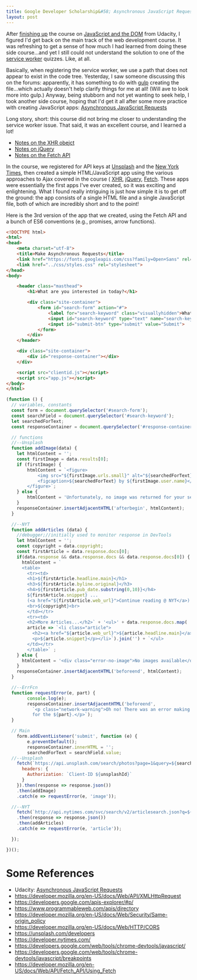 ```yaml
---
title: Google Developer Scholarship&#58; Asynchronous JavaScript Requests
layout: post
---
```


After [finishing up](https://github.com/krbnite/GoogleDeveloperScholarship2018/tree/master/Round1/Supplementary-Courses/03__JavaScript-and-the-DOM)
the course on [JavaScript and the DOM](https://www.udacity.com/course/javascript-and-the-dom--ud117)
from Udacity, I figured I'd get back on the main track of the web development course.  It was refreshing to
get a sense of how much I had learned from doing these side course...and yet I still could not understand
the solution to one of the [service worker]() quizzes. Like, at all.  

Basically, when registering the service
worker, we use a path that does not appear to exist in the code tree.  Yesterday, I saw someone discussing this on the forums:
apparently, it has something to do with [gulp](https://gulpjs.com/) creating the file...which actually
doesn't help clarify things for me at all! (Will ave to look more into gulp.) Anyway, being stubborn 
and not yet wanting to seek help, I took another side course,
hoping that I'd get it all after some more practice with creating JavaScript apps: 
[Asynchronous JavaScript Requests](https://www.udacity.com/course/asynchronous-javascript-requests--ud109)

Long story, short: this course did not bring me closer to understanding the service worker issue. That said,
it was an excellent course, and I learned a lot!

* [Notes on the XHR obejct](https://github.com/krbnite/GoogleDeveloperScholarship2018/blob/master/Round1/Supplementary-Courses/04__Asynchronous-JavaScript-Requests/01__Ajax-with-XHR.md)
* [Notes on jQuery](https://github.com/krbnite/GoogleDeveloperScholarship2018/blob/master/Round1/Supplementary-Courses/04__Asynchronous-JavaScript-Requests/02__Ajax-with-jQuery.md)
* [Notes on the Fetch API](https://github.com/krbnite/GoogleDeveloperScholarship2018/blob/master/Round1/Supplementary-Courses/04__Asynchronous-JavaScript-Requests/03__Ajax-with-Fetch.md)

In the course, we registered for API keys at [Unsplash](https://unsplash.com/) and the 
[New York Times](https://www.nytimes.com/), then created a simple HTML/JavaScript app using the
various approaches to Ajax covered in the course (
[XHR](https://github.com/krbnite/GoogleDeveloperScholarship2018/tree/master/Round1/Supplementary-Courses/04__Asynchronous-JavaScript-Requests/course-ajax/lesson-1-async-w-xhr), 
[jQuery](https://github.com/krbnite/GoogleDeveloperScholarship2018/tree/master/Round1/Supplementary-Courses/04__Asynchronous-JavaScript-Requests/course-ajax/lesson-2-async-w-jQuery), 
[Fetch](https://github.com/krbnite/GoogleDeveloperScholarship2018/tree/master/Round1/Supplementary-Courses/04__Asynchronous-JavaScript-Requests/course-ajax/lesson-3-async-w-fetch).  These 
apps were essentially the first apps I've ever created, so it was exciting and enlightening.  What I found really intriguing
is just how simple it is to get off the ground: the app consists of a single HTML file and a single
JavaScript file, both of which are incredibly short and to the point!

Here is the 3rd version of the app that we created, using the Fetch API and a bunch of ES6 
conventions (e.g., promises, arrow functions).

```html
<!DOCTYPE html>
<html>
<head>
    <meta charset="utf-8">
    <title>Make Asynchronous Requests</title>
    <link href="https://fonts.googleapis.com/css?family=Open+Sans" rel="stylesheet">
    <link href="../css/styles.css" rel="stylesheet">
</head>
<body>

    <header class="masthead">
        <h1>What are you interested in today?</h1>

        <div class="site-container">
            <form id="search-form" action="#">
                <label for="search-keyword" class="visuallyhidden">What are you interested in today?</label>
                <input id="search-keyword" type="text" name="search-keyword" placeholder="e.g. Android" required>
                <input id="submit-btn" type="submit" value="Submit">
            </form>
        </div>
    </header>

    <div class="site-container">
        <div id="response-container"></div>
    </div>

    <script src="clientid.js"></script>
    <script src="app.js"></script>
</body>
</html>
```

```js
(function () {
  // variables, constants
  const form = document.querySelector('#search-form');
  const searchField = document.querySelector('#search-keyword');
  let searchedForText;
  const responseContainer = document.querySelector('#response-container');

  // functions
  //--Unsplash
  function addImage(data) {
    let htmlContent = '';
    const firstImage = data.results[0];
    if (firstImage) {
        htmlContent = `<figure>
            <img src="${firstImage.urls.small}" alt="${searchedForText}">
            <figcaption>${searchedForText} by ${firstImage.user.name}</figcaption>
        </figure>`;
    } else {
        htmlContent = 'Unfortunately, no image was returned for your search.'
    }
    responseContainer.insertAdjacentHTML('afterbegin', htmlContent);
  }

  //--NYT
  function addArticles (data) {
    //debugger;//initially used to monitor response in DevTools
    let htmlContent = '';
    const copyright = data.copyright;
    const firstArticle = data.response.docs[0];
    if(data.response && data.response.docs && data.response.docs[0]) {
      htmlContent = `
      <table>
        <tr><td>
        <h1>${firstArticle.headline.main}</h1>
        <h3>${firstArticle.byline.original}</h3>
        <h4>${firstArticle.pub_date.substring(0,10)}</h4>
        ${firstArticle.snippet} ... 
        (<a href="${firstArticle.web_url}">Continue reading @ NYT</a>)
        <br>${copyright}<br>
        </td></tr>
        <tr><td>
        <h2>More Articles...</h2>` + '<ul>' + data.response.docs.map(
        article => `<li class="article">
          <h2><a href="${article.web_url}">${article.headline.main}</a></h2>
          <p>${article.snippet}</p></li>`).join('') + `</ul>
        </td></tr>
        </table>` ;
    } else {
      htmlContent = '<div class="error-no-image">No images available</div>'
    }
    responseContainer.insertAdjacentHTML('beforeend', htmlContent);
  }

  //--ErrFcn
  function requestError(e, part) {
        console.log(e);
        responseContainer.insertAdjacentHTML('beforeend', 
          `<p class="network-warning">Oh no! There was an error making a request 
          for the ${part}.</p>`);
  }

  // Main
    form.addEventListener('submit', function (e) {
        e.preventDefault();
        responseContainer.innerHTML = '';
        searchedForText = searchField.value;
  //--Unsplash
    fetch(`https://api.unsplash.com/search/photos?page=1&query=${searchedForText}`, {
      headers: {
        Authorization: `Client-ID ${unsplashId}`
      }
    }).then(response => response.json())
    .then(addImage)
    .catch(e => requestError(e, 'image'));

  //--NYT
    fetch(`http://api.nytimes.com/svc/search/v2/articlesearch.json?q=${searchedForText}&api-key=${nytArticleId}`)
    .then(response => response.json())
    .then(addArticles)
    .catch(e => requestError(e, 'article'));

  });

})();
```

# Some References
* Udacity: [Asynchronous JavaScript Requests](https://www.udacity.com/course/asynchronous-javascript-requests--ud109)
* https://developer.mozilla.org/en-US/docs/Web/API/XMLHttpRequest
* https://developers.google.com/apis-explorer/#p/
* https://www.programmableweb.com/apis/directory
* https://developer.mozilla.org/en-US/docs/Web/Security/Same-origin_policy
* https://developer.mozilla.org/en-US/docs/Web/HTTP/CORS
* https://unsplash.com/developers
* https://developer.nytimes.com/
* https://developers.google.com/web/tools/chrome-devtools/javascript/
* https://developers.google.com/web/tools/chrome-devtools/javascript/breakpoints
* https://developer.mozilla.org/en-US/docs/Web/API/Fetch_API/Using_Fetch
